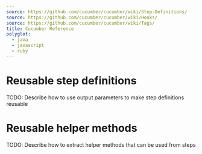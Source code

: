 ```yaml
---
source: https://github.com/cucumber/cucumber/wiki/Step-Definitions/
source: https://github.com/cucumber/cucumber/wiki/Hooks/
source: https://github.com/cucumber/cucumber/wiki/Tags/
title: Cucumber Reference
polyglot:
  - java
  - javascript
  - ruby
---
```


# Reusable step definitions

TODO: Describe how to use output parameters to make step definitions reusable

# Reusable helper methods

TODO: Describe how to extract helper methods that can be used from steps
